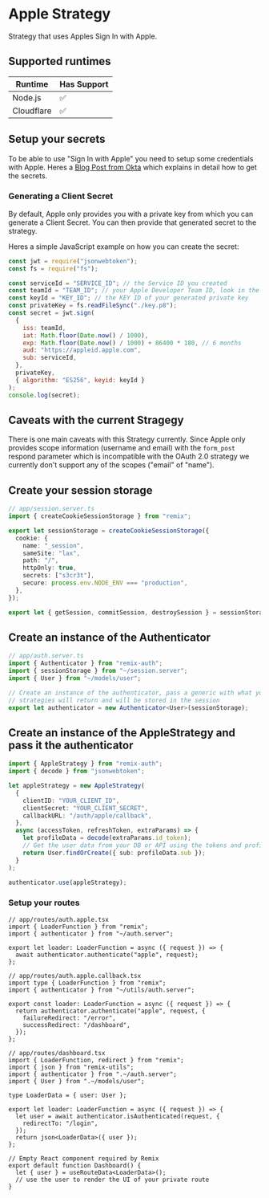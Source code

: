 # Apple Strategy

Strategy that uses Apples Sign In with Apple.

## Supported runtimes

| Runtime    | Has Support |
| ---------- | ----------- |
| Node.js    | ✅          |
| Cloudflare | ✅          |

## Setup your secrets

To be able to use "Sign In with Apple" you need to setup some credentials with Apple. Heres a [Blog Post from Okta](https://developer.okta.com/blog/2019/06/04/what-the-heck-is-sign-in-with-apple#how-sign-in-with-apple-works-hint-it-uses-oauth-and-oidc) which explains in detail how to get the secrets.

### Generating a Client Secret

By default, Apple only provides you with a private key from which you can generate a Client Secret. You can then provide that generated secret to the strategy.

Heres a simple JavaScript example on how you can create the secret:

```js
const jwt = require("jsonwebtoken");
const fs = require("fs");

const serviceId = "SERVICE_ID"; // the Service ID you created
const teamId = "TEAM_ID"; // your Apple Developer Team ID, look in the top right corner of the Developer Portal
const keyId = "KEY_ID"; // the KEY ID of your generated private key
const privateKey = fs.readFileSync("./key.p8");
const secret = jwt.sign(
  {
    iss: teamId,
    iat: Math.floor(Date.now() / 1000),
    exp: Math.floor(Date.now() / 1000) + 86400 * 180, // 6 months
    aud: "https://appleid.apple.com",
    sub: serviceId,
  },
  privateKey,
  { algorithm: "ES256", keyid: keyId }
);
console.log(secret);
```

## Caveats with the current Stragegy

There is one main caveats with this Strategy currently. Since Apple only provides scope information (username and email) with the `form_post` respond parameter which is incompatible with the OAuth 2.0 strategy we currently don't support any of the scopes ("email" of "name").

## Create your session storage

```ts
// app/session.server.ts
import { createCookieSessionStorage } from "remix";

export let sessionStorage = createCookieSessionStorage({
  cookie: {
    name: "_session",
    sameSite: "lax",
    path: "/",
    httpOnly: true,
    secrets: ["s3cr3t"],
    secure: process.env.NODE_ENV === "production",
  },
});

export let { getSession, commitSession, destroySession } = sessionStorage;
```

## Create an instance of the Authenticator

```ts
// app/auth.server.ts
import { Authenticator } from "remix-auth";
import { sessionStorage } from "~/session.server";
import { User } from "~/models/user";

// Create an instance of the authenticator, pass a generic with what your
// strategies will return and will be stored in the session
export let authenticator = new Authenticator<User>(sessionStorage);
```

## Create an instance of the AppleStrategy and pass it the authenticator

```ts
import { AppleStrategy } from "remix-auth";
import { decode } from "jsonwebtoken";

let appleStrategy = new AppleStrategy(
  {
    clientID: "YOUR_CLIENT_ID",
    clientSecret: "YOUR_CLIENT_SECRET",
    callbackURL: "/auth/apple/callback",
  },
  async (accessToken, refreshToken, extraParams) => {
    let profileData = decode(extraParams.id_token);
    // Get the user data from your DB or API using the tokens and profile
    return User.findOrCreate({ sub: profileData.sub });
  }
);

authenticator.use(appleStrategy);
```

### Setup your routes

```tsx
// app/routes/auth.apple.tsx
import { LoaderFunction } from "remix";
import { authenticator } from "~/auth.server";

export let loader: LoaderFunction = async ({ request }) => {
  await authenticator.authenticate("apple", request);
};
```

```tsx
// app/routes/auth.apple.callback.tsx
import type { LoaderFunction } from "remix";
import { authenticator } from "~/utils/auth.server";

export const loader: LoaderFunction = async ({ request }) => {
  return authenticator.authenticate("apple", request, {
    failureRedirect: "/error",
    successRedirect: "/dashboard",
  });
};
```

```tsx
// app/routes/dashboard.tsx
import { LoaderFunction, redirect } from "remix";
import { json } from "remix-utils";
import { authenticator } from ".~/auth.server";
import { User } from ".~/models/user";

type LoaderData = { user: User };

export let loader: LoaderFunction = async ({ request }) => {
  let user = await authenticator.isAuthenticated(request, {
    redirectTo: "/login",
  });
  return json<LoaderData>({ user });
};

// Empty React component required by Remix
export default function Dashboard() {
  let { user } = useRouteData<LoaderData>();
  // use the user to render the UI of your private route
}
```
